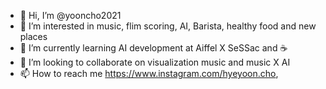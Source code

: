 - 👋 Hi, I’m @yooncho2021
- 👀 I’m interested in music, flim scoring, AI, Barista, healthy food and new places
- 🌱 I’m currently learning AI development at Aiffel X SeSSac and ☕️ 
- 💞️ I’m looking to collaborate on visualization music and music X AI
- 📫 How to reach me https://www.instagram.com/hyeyoon.cho, 
